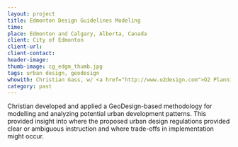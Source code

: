 ```yaml
---
layout: project
title: Edmonton Design Guidelines Modeling
time:
place: Edmonton and Calgary, Alberta, Canada
client: City of Edmonton
client-url:
client-contact:
header-image:
thumb-image: cg_edgm_thumb.jpg
tags: urban design, geodesign
whowith: Christian Gass, w/ <a href="http://www.o2design.com">O2 Planning + Design, Inc.</a>
category: past
---
```


Christian developed and applied a GeoDesign-based methodology for modelling and analyzing potential urban development patterns. This provided insight into where the proposed urban design regulations provided clear or ambiguous instruction and where trade-offs in implementation might occur.
